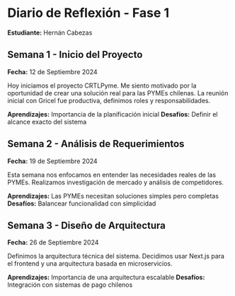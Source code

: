 # Diario de Reflexión - Fase 1
**Estudiante:** Hernán Cabezas

## Semana 1 - Inicio del Proyecto
**Fecha:** 12 de Septiembre 2024

Hoy iniciamos el proyecto CRTLPyme. Me siento motivado por la oportunidad de crear una solución real para las PYMEs chilenas. La reunión inicial con Gricel fue productiva, definimos roles y responsabilidades.

**Aprendizajes:** Importancia de la planificación inicial
**Desafíos:** Definir el alcance exacto del sistema

## Semana 2 - Análisis de Requerimientos
**Fecha:** 19 de Septiembre 2024

Esta semana nos enfocamos en entender las necesidades reales de las PYMEs. Realizamos investigación de mercado y análisis de competidores.

**Aprendizajes:** Las PYMEs necesitan soluciones simples pero completas
**Desafíos:** Balancear funcionalidad con simplicidad

## Semana 3 - Diseño de Arquitectura
**Fecha:** 26 de Septiembre 2024

Definimos la arquitectura técnica del sistema. Decidimos usar Next.js para el frontend y una arquitectura basada en microservicios.

**Aprendizajes:** Importancia de una arquitectura escalable
**Desafíos:** Integración con sistemas de pago chilenos
